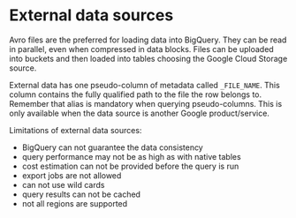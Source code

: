 # External data sources

Avro files are the preferred for loading data into BigQuery. They can be read in parallel, even when compressed in data blocks. Files can be uploaded into buckets and then loaded into tables choosing the Google Cloud Storage source.

External data has one pseudo-column of metadata called `_FILE_NAME`. This column contains the fully qualified path to the file the row belongs to. Remember that alias is mandatory when querying pseudo-columns. This is only available when the data source is another Google product/service.

Limitations of external data sources:

- BigQuery can not guarantee the data consistency
- query performance may not be as high as with native tables
- cost estimation can not be provided before the query is run
- export jobs are not allowed
- can not use wild cards
- query results can not be cached
- not all regions are supported
